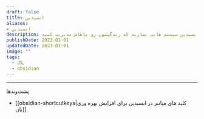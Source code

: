 ```yaml
---
draft: false
title: ابسیدین
aliases: 
- ابسیدین
description: بهتون یاد میدم که چطور با ابسیدین سیستم هایی بسازید که زندگیتون رو باهاش مدیریت کنید.
publishDate: 2023-01-01
updatedDate: 2023-01-01
image: ""
tags:
  - بلاگ
  - obsidian
---
```




---
پشت‌وند‌ها
- [[obsidian-shortcutkeys|کلید های میانبر در ابسیدین برای افزایش بهره وری تان]]
